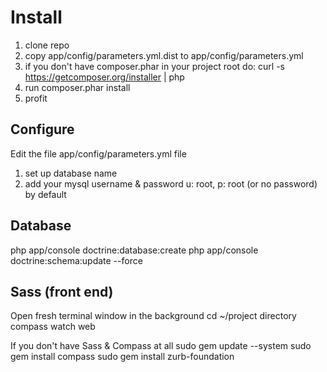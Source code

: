 Install
=======

1) clone repo
2) copy app/config/parameters.yml.dist to app/config/parameters.yml
3) if you don't have composer.phar in your project root do: 
    curl -s https://getcomposer.org/installer | php
4) run composer.phar install
5) profit

Configure
---------

Edit the file app/config/parameters.yml file
1) set up database name
2) add your mysql username & password 
    u: root, p: root (or no password) by default

Database
--------

php app/console doctrine:database:create
php app/console doctrine:schema:update --force

Sass (front end)
--------

Open fresh terminal window in the background
    cd ~/project directory
    compass watch web

If you don't have Sass & Compass at all
    sudo gem update --system
    sudo gem install compass
    sudo gem install zurb-foundation
